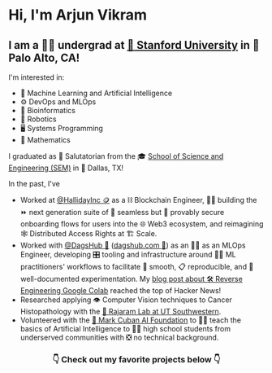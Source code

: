 # Hi, I'm Arjun Vikram

## I am a :biking_man: undergrad at [:evergreen_tree: Stanford University](https://cs.stanford.edu/) in :round_pushpin:Palo Alto, CA! 

I'm interested in:

- :brain: Machine Learning and Artificial Intelligence
- :gear: DevOps and MLOps
- :dna: Bioinformatics
- :robot: Robotics
- :desktop_computer: Systems Programming
- :abacus: Mathematics

I graduated as :1st_place_medal: Salutatorian from the :mortar_board: [School of Science and Engineering (SEM)](https://www.semagnet.org/) in :cowboy_hat_face: Dallas, TX!

<!--### I'm currently-->

In the past, I've

- Worked at [@HallidayInc 🪙](https://halliday.xyz) as a ⛓️ Blockchain Engineer, 👷‍♂️ building the ⏩ next generation suite of 🤝 seamless but 🔐 provably secure onboarding flows for users into the 🌐 Web3 ecosystem, and reimagining 🕸️ Distributed Access Rights at 🏗️ Scale.
- Worked with [@DagsHub :dog:](https://github.com/dagshub) ([dagshub.com :paw_prints:](https://dagshub.com/)) as an :man_technologist: as an MLOps Engineer, developing 🎛️ tooling and infrastructure around 👨‍🔬 ML practitioners' workflows to facilitate 🧈 smooth, 📋 reproducible, and 📔 well-documented experimentation. My [blog post about 🛠️ Reverse Engineering Google Colab](https://news.ycombinator.com/item?id=31851031) reached the top of Hacker News!
- Researched applying :eye: Computer Vision techniques to Cancer Histopathology with the [:test_tube: Rajaram Lab at UT Southwestern](https://www.rajaramlab.org/).
- Volunteered with the [:basketball: Mark Cuban AI Foundation](https://markcubancompanies.com/projects/ai-bootcamps/) to :man_teacher: teach the basics of Artificial Intelligence to :woman_student: high school students from underserved communities with :negative_squared_cross_mark: no technical background.

<!--p align="center">
  <img src="https://github-readme-stats.vercel.app/api?username=arjvik&include_all_commits=true&count_private=true&show_icons=true&bg_color=30,e96443,904e95&title_color=fff&text_color=fff&icon_color=ffff00&border_radius=20&hide_border=true" alt="Arjun Vikram's GitHub Stats"/>
</p-->

### <p align="center"> :point_down: Check out my favorite projects below :point_down: </p>
